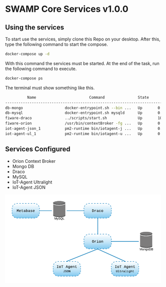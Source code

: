 # SWAMP Core Services v1.0.0

## Using the services 

To start use the services, simply clone this Repo on your desktop. After this, type the following command to start the compose.

```bash
docker-compose up -d
```

With this command the services must be started. At the end of the task, run the following command to execute.

```bash
docker-compose ps
```

The terminal must show something like this.

```bash
          Name                        Command               State                                        Ports
--------------------------------------------------------------------------------------------------------------------------------------------------
db-mongo                   docker-entrypoint.sh --bin ...   Up       0.0.0.0:27017->27017/tcp
db-mysql                   docker-entrypoint.sh mysqld      Up       0.0.0.0:3306->3306/tcp, 33060/tcp
fiware-draco               ../scripts/start.sh              Up       10000/tcp, 0.0.0.0:5050->5050/tcp, 8080/tcp, 8443/tcp, 0.0.0.0:9090->9090/tcp
fiware-orion               /usr/bin/contextBroker -fg ...   Up       0.0.0.0:1026->1026/tcp
iot-agent-json_1           pm2-runtime bin/iotagent-j ...   Up       0.0.0.0:4041->4041/tcp, 0.0.0.0:7896->7896/tcp
iot-agent-ul_1             pm2-runtime bin/iotagent-u ...   Up       0.0.0.0:4042->4042/tcp, 0.0.0.0:7897->7897/tcp
```

## Services Configured

- Orion Context Broker 
- Mongo DB
- Draco
- MySQL 
- IoT-Agent Ultralight
- IoT-Agent JSON

![SWAMP Architecture](images/swamp_architecture.png)
